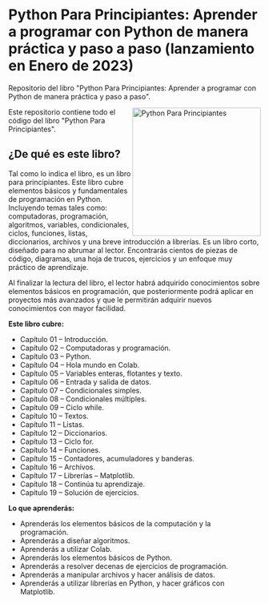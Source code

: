 # Python Para Principiantes: Aprender a programar con Python de manera práctica y paso a paso (lanzamiento en Enero de 2023)
Repositorio del libro "Python Para Principiantes: Aprender a programar con Python de manera práctica y paso a paso".

<img src="https://i.ibb.co/bK5tKW7/Portada-para-rese-a.png" alt="Python Para Principiantes" height="256px" align="right">

Este repositorio contiene todo el código del libro "Python Para Principiantes".

## ¿De qué es este libro?
Tal como lo indica el libro, es un libro para principiantes. Este libro cubre elementos básicos y fundamentales de programación en Python. Incluyendo temas tales como: computadoras, programación, algoritmos, variables, condicionales, ciclos, funciones, listas, diccionarios, archivos y una breve introducción a librerías. Es un libro corto, diseñado para no abrumar al lector. Encontrarás cientos de piezas de código, diagramas, una hoja de trucos, ejercicios y un enfoque muy práctico de aprendizaje.

Al finalizar la lectura del libro, el lector habrá adquirido conocimientos sobre elementos básicos en programación, que posteriormente podrá aplicar en proyectos más avanzados y que le permitirán adquirir nuevos conocimientos con mayor facilidad.

**Este libro cubre:** 
* Capítulo 01 – Introducción.
* Capítulo 02 – Computadoras y programación. 
* Capítulo 03 – Python. 
* Capítulo 04 – Hola mundo en Colab. 
* Capítulo 05 – Variables enteras, flotantes y texto. 
* Capítulo 06 – Entrada y salida de datos.
* Capítulo 07 – Condicionales simples.
* Capítulo 08 – Condicionales múltiples. 
* Capítulo 09 – Ciclo while. 
* Capítulo 10 – Textos. 
* Capítulo 11 – Listas. 
* Capítulo 12 – Diccionarios.
* Capítulo 13 – Ciclo for. 
* Capítulo 14 – Funciones. 
* Capítulo 15 – Contadores, acumuladores y banderas.
* Capítulo 16 – Archivos. 
* Capítulo 17 – Librerías – Matplotlib.
* Capítulo 18 – Continúa tu aprendizaje. 
* Capítulo 19 – Solución de ejercicios. 

**Lo que aprenderás:**
* Aprenderás los elementos básicos de la computación y la programación.
* Aprenderás a diseñar algoritmos.
* Aprenderás a utilizar Colab.
* Aprenderás los elementos básicos de Python.
* Aprenderás a resolver decenas de ejercicios de programación.
* Aprenderás a manipular archivos y hacer análisis de datos.
* Aprenderás a utilizar librerías en Python, y hacer gráficos con Matplotlib.

